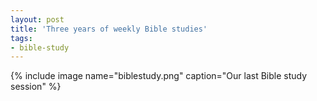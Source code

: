 ```yaml
---
layout: post
title: 'Three years of weekly Bible studies'
tags:
- bible-study
---
```


{% include image name="biblestudy.png" caption="Our last Bible study session" %}
